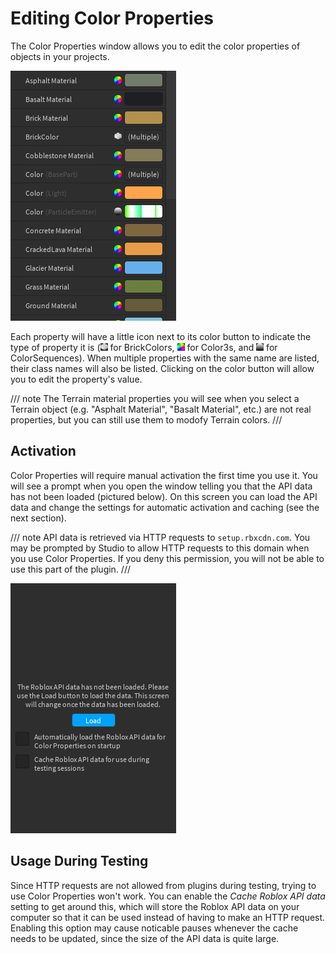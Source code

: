 # Editing Color Properties

The Color Properties window allows you to edit the color properties of objects in your projects.

![Color Properties](../images/color-properties.png)

Each property will have a little icon next to its color button to indicate the type of property it is (![A brick](../images/brickcolor-property-icon.png) for BrickColors, ![A color wheel](../images/color3-property-icon.png) for Color3s, and ![A black-and-white gradient](../images/cs-property-icon.png) for ColorSequences). When multiple properties with the same name are listed, their class names will also be listed. Clicking on the color button will allow you to edit the property's value.

/// note
The Terrain material properties you will see when you select a Terrain object (e.g. "Asphalt Material", "Basalt Material", etc.) are not real properties, but you can still use them to modofy Terrain colors.
///

## Activation

Color Properties will require manual activation the first time you use it. You will see a prompt when you open the window telling you that the API data has not been loaded (pictured below). On this screen you can load the API data and change the settings for automatic activation and caching (see the next section).

/// note
API data is retrieved via HTTP requests to `setup.rbxcdn.com`. You may be prompted by Studio to allow HTTP requests to this domain when you use Color Properties. If you deny this permission, you will not be able to use this part of the plugin.
///

![Color Properties, not loaded](../images/color-properties-unloaded.png)

## Usage During Testing

Since HTTP requests are not allowed from plugins during testing, trying to use Color Properties won't work. You can enable the *Cache Roblox API data* setting to get around this, which will store the Roblox API data on your computer so that it can be used instead of having to make an HTTP request. Enabling this option may cause noticable pauses whenever the cache needs to be updated, since the size of the API data is quite large.